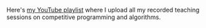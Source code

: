 Here's [my YouTube playlist](https://www.youtube.com/playlist?list=PLAw15AnTPFl-XiybIMqTcOiE_WBQa0aVi) where I upload all my recorded teaching sessions on competitive programming and algorithms.
